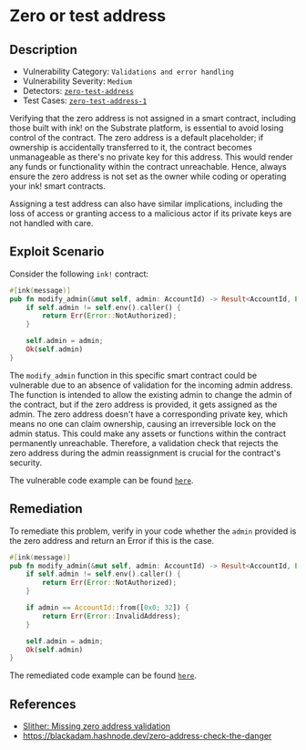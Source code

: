 # Zero or test address

## Description

- Vulnerability Category: `Validations and error handling`
- Vulnerability Severity: `Medium`
- Detectors: [`zero-test-address`](https://github.com/CoinFabrik/scout/tree/main/detectors/zero-or-test-address)
- Test Cases: [`zero-test-address-1`](https://github.com/CoinFabrik/scout/tree/main/test-cases/zero-or-test-address/zero-or-test-address-1)

Verifying that the zero address is not assigned in a smart contract, including those built with ink! on the Substrate platform, is essential to avoid losing control of the contract. The zero address is a default placeholder; if ownership is accidentally transferred to it, the contract becomes unmanageable as there's no private key for this address. This would render any funds or functionality within the contract unreachable. Hence, always ensure the zero address is not set as the owner while coding or operating your ink! smart contracts.

Assigning a test address can also have similar implications, including the loss of access or granting access to a malicious actor if its private keys are not handled with care.

## Exploit Scenario

Consider the following `ink!` contract:

```rust
#[ink(message)]
pub fn modify_admin(&mut self, admin: AccountId) -> Result<AccountId, Error> {
    if self.admin != self.env().caller() {
        return Err(Error::NotAuthorized);
    }

    self.admin = admin;
    Ok(self.admin)
}
```

The `modify_admin` function in this specific smart contract could be vulnerable due to an absence of validation for the incoming admin address. The function is intended to allow the existing admin to change the admin of the contract, but if the zero address is provided, it gets assigned as the admin. The zero address doesn't have a corresponding private key, which means no one can claim ownership, causing an irreversible lock on the admin status. This could make any assets or functions within the contract permanently unreachable. Therefore, a validation check that rejects the zero address during the admin reassignment is crucial for the contract's security.

The vulnerable code example can be found [`here`](https://github.com/CoinFabrik/scout/tree/main/test-cases/zero-or-test-address/zero-or-test-address-1/vulnerable-example).

## Remediation

To remediate this problem, verify in your code whether the `admin` provided is the zero address and return an Error if this is the case.

```rust
#[ink(message)]
pub fn modify_admin(&mut self, admin: AccountId) -> Result<AccountId, Error> {
    if self.admin != self.env().caller() {
        return Err(Error::NotAuthorized);
    }

    if admin == AccountId::from([0x0; 32]) {
        return Err(Error::InvalidAddress);
    }

    self.admin = admin;
    Ok(self.admin)
}
```

The remediated code example can be found [`here`](https://github.com/CoinFabrik/scout/tree/main/test-cases/zero-or-test-address/zero-or-test-address-1/remediated-example).

## References

* [Slither: Missing zero address validation](https://github.com/crytic/slither/wiki/Detector-Documentation#missing-zero-address-validation)
* https://blackadam.hashnode.dev/zero-address-check-the-danger